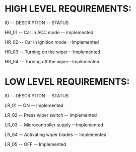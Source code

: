# HIGH LEVEL REQUIREMENTS:

 ID	   --    DESCRIPTION  --	    STATUS
 
 HR_01 --	Car in ACC mode --	   Implemented
 
 HR_02 --	Car in ignition mode --Implemented
 
 HR_03 -- Turning on the wiper --Implemented
 
 HR_04 -- Turning off the wiper--Implemented
 
  
# LOW LEVEL REQUIREMENTS:

 ID    -- 	DESCRIPTION    --	STATUS
 
 LR_01 --   	ON --	        Implemented
 
 LR_02 --	Press wiper switch --	Implemented
 
 LR_03 -- Microcontroller supply --Implemented
 
 LR_04 --	Activating wiper blades	-- Implemented
 
 LR_05 --	OFF --	Implemented
